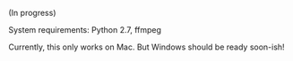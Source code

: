 (In progress)

System requirements:
Python 2.7, ffmpeg

Currently, this only works on Mac. But Windows should be ready soon-ish!
